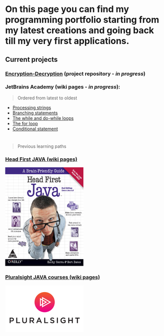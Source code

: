 # On this page you can find my programming portfolio starting from my latest creations and going back till my very first applications.

## Current projects
### [Encryption-Decryption](https://github.com/Kamil-Jankowski/Encryption-Decryption) (project repository - _in progress_)

### JetBrains Academy (wiki pages - _in progress_):
> Ordered from latest to oldest
* [Processing strings](https://github.com/Kamil-Jankowski/Learnig-JAVA/wiki/JetBrains-Academy:-Processing-strings)
* [Branching statements](https://github.com/Kamil-Jankowski/Learnig-JAVA/wiki/JetBrains-Academy:-Branching-statements)
* [The while and do-while loops](https://github.com/Kamil-Jankowski/Learnig-JAVA/wiki/JetBrains-Academy:-while-&-do-while)
* [The for loop](https://github.com/Kamil-Jankowski/Learnig-JAVA/wiki/JetBrains-Academy:-The-for-loop)
* [Conditional statement](https://github.com/Kamil-Jankowski/Learnig-JAVA/wiki/JetBrains-Academy:-Conditional-statement)

#
> Previous learning paths
### [Head First JAVA (wiki pages)](head_first_java.md)
 <a href="head_first_java.md"><img src="819TQgUGNsL.jpg" alt="book_cover" width="250"/></a> 

### [Pluralsight JAVA courses (wiki pages)](pluralsight.md)
  <a href="pluralsight.md"><img src="PS_logo_F-11.png" alt="course_icon" width="250"/></a>
